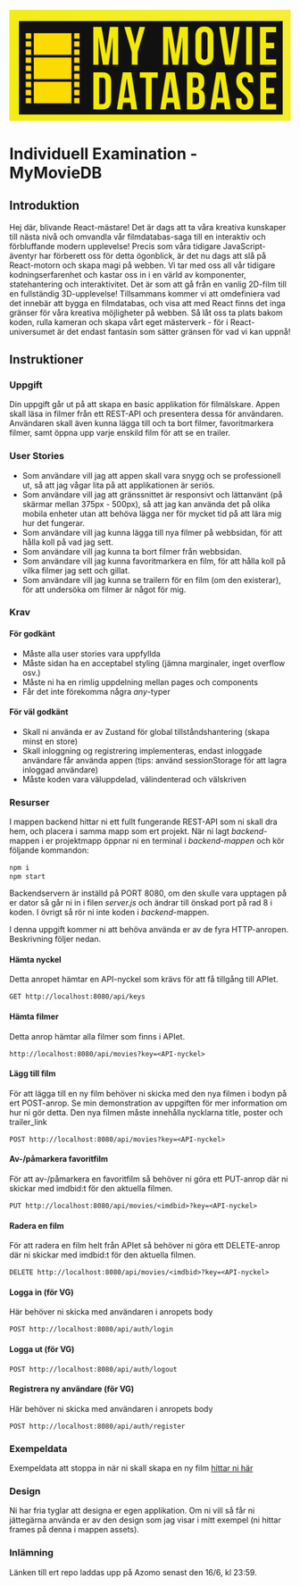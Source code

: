 ![logo](./assets/logo.png)

# Individuell Examination - MyMovieDB

## Introduktion 
Hej där, blivande React-mästare! Det är dags att ta våra kreativa kunskaper till nästa nivå och omvandla vår filmdatabas-saga till en interaktiv och förbluffande modern upplevelse! Precis som våra tidigare JavaScript-äventyr har förberett oss för detta ögonblick, är det nu dags att slå på React-motorn och skapa magi på webben. Vi tar med oss all vår tidigare kodningserfarenhet och kastar oss in i en värld av komponenter, statehantering och interaktivitet. Det är som att gå från en vanlig 2D-film till en fullständig 3D-upplevelse! Tillsammans kommer vi att omdefiniera vad det innebär att bygga en filmdatabas, och visa att med React finns det inga gränser för våra kreativa möjligheter på webben. Så låt oss ta plats bakom koden, rulla kameran och skapa vårt eget mästerverk - för i React-universumet är det endast fantasin som sätter gränsen för vad vi kan uppnå!

## Instruktioner

### Uppgift
Din uppgift går ut på att skapa en basic applikation för filmälskare. Appen skall läsa in filmer från ett REST-API och presentera dessa för användaren. Användaren skall även kunna lägga till och ta bort filmer, favoritmarkera filmer, samt öppna upp varje enskild film för att se en trailer.

### User Stories
- Som användare vill jag att appen skall vara snygg och se professionell ut, så att jag vågar lita på att applikationen är seriös.
- Som användare vill jag att gränssnittet är responsivt och lättanvänt (på skärmar mellan 375px - 500px), så att jag kan använda det på olika mobila enheter utan att behöva lägga ner för mycket tid på att lära mig hur det fungerar.
- Som användare vill jag kunna lägga till nya filmer på webbsidan, för att hålla koll på vad jag sett.
- Som användare vill jag kunna ta bort filmer från webbsidan.
- Som användare vill jag kunna favoritmarkera en film, för att hålla koll på vilka filmer jag sett och gillat.
- Som användare vill jag kunna se trailern för en film (om den existerar), för att undersöka om filmer är något för mig.

### Krav

#### För godkänt
- Måste alla user stories vara uppfyllda
- Måste sidan ha en acceptabel styling (jämna marginaler, inget overflow osv.)
- Måste ni ha en rimlig uppdelning mellan pages och components
- Får det inte förekomma några *any*-typer

#### För väl godkänt
- Skall ni använda er av Zustand för global tillståndshantering (skapa minst en store)
- Skall inloggning og registrering implementeras, endast inloggade användare får använda appen (tips: använd sessionStorage för att lagra inloggad användare)
- Måste koden vara väluppdelad, välindenterad och välskriven 

### Resurser
I mappen backend hittar ni ett fullt fungerande REST-API som ni skall dra hem, och placera i samma mapp som ert projekt. När ni lagt *backend*-mappen i er projektmapp öppnar ni en terminal i *backend-mappen* och kör följande kommandon:
```
npm i
npm start
```
Backendservern är inställd på PORT 8080, om den skulle vara upptagen på er dator så går ni in i filen *server.js* och ändrar till önskad port på rad 8 i koden. I övrigt så rör ni inte koden i *backend*-mappen.

I denna uppgift kommer ni att behöva använda er av de fyra HTTP-anropen. Beskrivning följer nedan.

#### Hämta nyckel
Detta anropet hämtar en API-nyckel som krävs för att få tillgång till APIet.
```
GET http://localhost:8080/api/keys
```

#### Hämta filmer
Detta anrop hämtar alla filmer som finns i APIet.
```
http://localhost:8080/api/movies?key=<API-nyckel>
```

#### Lägg till film
För att lägga till en ny film behöver ni skicka med den nya filmen i bodyn på ert POST-anrop. Se min demonstration av uppgiften för mer information om hur ni gör detta. Den nya filmen måste innehålla nycklarna title, poster och trailer_link
```
POST http://localhost:8080/api/movies?key=<API-nyckel>
```


#### Av-/påmarkera favoritfilm
För att av-/påmarkera en favoritfilm så behöver ni göra ett PUT-anrop där ni skickar med imdbid:t för den aktuella filmen.
```
PUT http://localhost:8080/api/movies/<imdbid>?key=<API-nyckel>
```

#### Radera en film
För att radera en film helt från APIet så behöver ni göra ett DELETE-anrop där ni skickar med imdbid:t för den aktuella filmen.
```
DELETE http://localhost:8080/api/movies/<imdbid>?key=<API-nyckel>
```

#### Logga in (för VG)
Här behöver ni skicka med användaren i anropets body
```
POST http://localhost:8080/api/auth/login
```

#### Logga ut (för VG)
```
POST http://localhost:8080/api/auth/logout
```

#### Registrera ny användare (för VG)
Här behöver ni skicka med användaren i anropets body
```
POST http://localhost:8080/api/auth/register
```

### Exempeldata
Exempeldata att stoppa in när ni skall skapa en ny film [hittar ni här](https://santosnr6.github.io/Data/movies.json)

### Design
Ni har fria tyglar att designa er egen applikation. Om ni vill så får ni jättegärna använda er av den design som jag visar i mitt exempel (ni hittar frames på denna i mappen assets).

### Inlämning
Länken till ert repo laddas upp på Azomo senast den 16/6, kl 23:59.